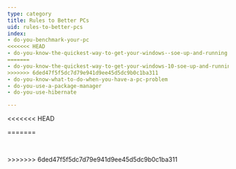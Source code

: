 ```yaml
---
type: category
title: Rules to Better PCs
uid: rules-to-better-pcs
index:
- do-you-benchmark-your-pc
<<<<<<< HEAD
- do-you-know-the-quickest-way-to-get-your-windows--soe-up-and-running
=======
- do-you-know-the-quickest-way-to-get-your-windows-10-soe-up-and-running
>>>>>>> 6ded47f5f5dc7d79e941d9ee45d5dc9b0c1ba311
- do-you-know-what-to-do-when-you-have-a-pc-problem
- do-you-use-a-package-manager
- do-you-use-hibernate

---
```

<<<<<<< HEAD

=======
<p>​​​</p>
>>>>>>> 6ded47f5f5dc7d79e941d9ee45d5dc9b0c1ba311


